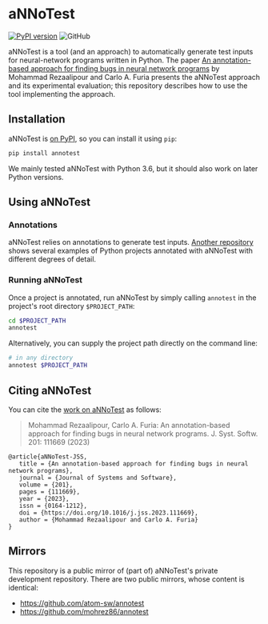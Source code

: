 # aNNoTest

[![PyPI version](https://badge.fury.io/py/annotest.svg)](https://badge.fury.io/py/annotest)
![GitHub](https://img.shields.io/github/license/atom-sw/annotest)



aNNoTest is a tool (and an approach) to automatically
generate test inputs for neural-network programs written in Python.
The paper [An annotation-based approach for finding bugs in
neural network 
programs](https://doi.org/10.1016/j.jss.2023.111669) by
Mohammad Rezaalipour and Carlo A. Furia presents the aNNoTest approach
and its experimental evaluation; 
this repository describes how to use the tool implementing the approach.


## Installation

aNNoTest is [on PyPI](https://pypi.org/project/annotest/),
so you can install it using `pip`:

```bash
pip install annotest
```

We mainly tested aNNoTest with Python 3.6, but it should also work on later Python versions.


## Using aNNoTest


### Annotations

aNNoTest relies on annotations to generate test inputs.
[Another repository](https://github.com/atom-sw/annotest-subjects)
shows several examples of Python projects annotated with aNNoTest
with different degrees of detail.


### Running aNNoTest

Once a project is annotated, 
run aNNoTest by simply calling `annotest` in the project's root directory `$PROJECT_PATH`:

```bash
cd $PROJECT_PATH
annotest
```

Alternatively, you can supply the project path directly on the command line:

```bash
# in any directory
annotest $PROJECT_PATH
```


## Citing aNNoTest

You can cite the [work on aNNoTest]((https://doi.org/10.1016/j.jss.2023.111669)) as follows:

> Mohammad Rezaalipour, Carlo A. Furia: An annotation-based approach for finding bugs in neural network programs. J. Syst. Softw. 201: 111669 (2023)

```
@article{aNNoTest-JSS,
   title = {An annotation-based approach for finding bugs in neural network programs},
   journal = {Journal of Systems and Software},
   volume = {201},
   pages = {111669},
   year = {2023},
   issn = {0164-1212},
   doi = {https://doi.org/10.1016/j.jss.2023.111669},
   author = {Mohammad Rezaalipour and Carlo A. Furia}
}
```


## Mirrors

This repository is a public mirror of (part of)
aNNoTest's private development repository.
There are two public mirrors, whose content is identical:

- https://github.com/atom-sw/annotest
- https://github.com/mohrez86/annotest
